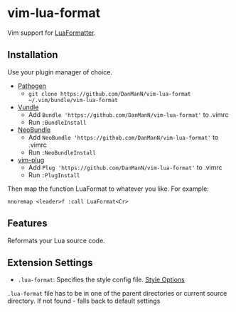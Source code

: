 # vim-lua-format

Vim support for [LuaFormatter](https://github.com/Koihik/LuaFormatter).

## Installation

Use your plugin manager of choice.

- [Pathogen](https://github.com/tpope/vim-pathogen)
  - `git clone https://github.com/DanManN/vim-lua-format ~/.vim/bundle/vim-lua-format`
- [Vundle](https://github.com/gmarik/vundle)
  - Add `Bundle 'https://github.com/DanManN/vim-lua-format'` to .vimrc
  - Run `:BundleInstall`
- [NeoBundle](https://github.com/Shougo/neobundle.vim)
  - Add `NeoBundle 'https://github.com/DanManN/vim-lua-format'` to .vimrc
  - Run `:NeoBundleInstall`
- [vim-plug](https://github.com/junegunn/vim-plug)
  - Add `Plug 'https://github.com/DanManN/vim-lua-format'` to .vimrc
  - Run `:PlugInstall`

Then map the function LuaFormat to whatever you like. For example:

```
nnoremap <leader>f :call LuaFormat<Cr>
```

## Features

Reformats your Lua source code.

## Extension Settings

* `.lua-format`: Specifies the style config file. [Style Options](https://github.com/Koihik/LuaFormatter/wiki/Style-Config)

`.lua-format` file has to be in one of the parent directories or current source directory. If not found - falls back to default settings
